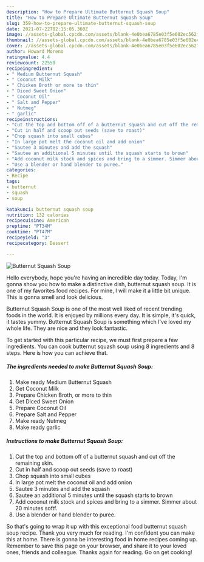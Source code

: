 ```yaml
---
description: "How to Prepare Ultimate Butternut Squash Soup"
title: "How to Prepare Ultimate Butternut Squash Soup"
slug: 359-how-to-prepare-ultimate-butternut-squash-soup
date: 2021-07-22T02:15:05.360Z
image: //assets-global.cpcdn.com/assets/blank-4e0bea6785e03f5e602ec562f230caae08da540cada707380b4fe1bbebba43da.png
thumbnail: //assets-global.cpcdn.com/assets/blank-4e0bea6785e03f5e602ec562f230caae08da540cada707380b4fe1bbebba43da.png
cover: //assets-global.cpcdn.com/assets/blank-4e0bea6785e03f5e602ec562f230caae08da540cada707380b4fe1bbebba43da.png
author: Howard Moreno
ratingvalue: 4.4
reviewcount: 22550
recipeingredient:
- " Medium Butternut Squash"
- " Coconut Milk"
- " Chicken Broth or more to thin"
- " Diced Sweet Onion"
- " Coconut Oil"
- " Salt and Pepper"
- " Nutmeg"
- " garlic"
recipeinstructions:
- "Cut the top and bottom off of a butternut squash and cut off the remaining skin."
- "Cut in half and scoop out seeds (save to roast)"
- "Chop squash into small cubes"
- "In large pot melt the coconut oil and add onion"
- "Sautee 3 minutes and add the squash"
- "Sautee an additional 5 minutes until the squash starts to brown"
- "Add coconut milk stock and spices and bring to a simmer. Simmer about 20 minutes softf."
- "Use a blender or hand blender to puree."
categories:
- Recipe
tags:
- butternut
- squash
- soup

katakunci: butternut squash soup 
nutrition: 132 calories
recipecuisine: American
preptime: "PT34M"
cooktime: "PT47M"
recipeyield: "3"
recipecategory: Dessert

---
```



![Butternut Squash Soup](//assets-global.cpcdn.com/assets/blank-4e0bea6785e03f5e602ec562f230caae08da540cada707380b4fe1bbebba43da.png)

Hello everybody, hope you're having an incredible day today. Today, I'm gonna show you how to make a distinctive dish, butternut squash soup. It is one of my favorites food recipes. For mine, I will make it a little bit unique. This is gonna smell and look delicious.

Butternut Squash Soup is one of the most well liked of recent trending foods in the world. It is enjoyed by millions every day. It is simple, it's quick, it tastes yummy. Butternut Squash Soup is something which I've loved my whole life. They are nice and they look fantastic.




To get started with this particular recipe, we must first prepare a few ingredients. You can cook butternut squash soup using 8 ingredients and 8 steps. Here is how you can achieve that.

<!--inarticleads1-->

##### The ingredients needed to make Butternut Squash Soup:

1. Make ready  Medium Butternut Squash
1. Get  Coconut Milk
1. Prepare  Chicken Broth, or more to thin
1. Get  Diced Sweet Onion
1. Prepare  Coconut Oil
1. Prepare  Salt and Pepper
1. Make ready  Nutmeg
1. Make ready  garlic




<!--inarticleads2-->

##### Instructions to make Butternut Squash Soup:

1. Cut the top and bottom off of a butternut squash and cut off the remaining skin.
1. Cut in half and scoop out seeds (save to roast)
1. Chop squash into small cubes
1. In large pot melt the coconut oil and add onion
1. Sautee 3 minutes and add the squash
1. Sautee an additional 5 minutes until the squash starts to brown
1. Add coconut milk stock and spices and bring to a simmer. Simmer about 20 minutes softf.
1. Use a blender or hand blender to puree.




So that's going to wrap it up with this exceptional food butternut squash soup recipe. Thank you very much for reading. I'm confident you can make this at home. There is gonna be interesting food in home recipes coming up. Remember to save this page on your browser, and share it to your loved ones, friends and colleague. Thanks again for reading. Go on get cooking!
